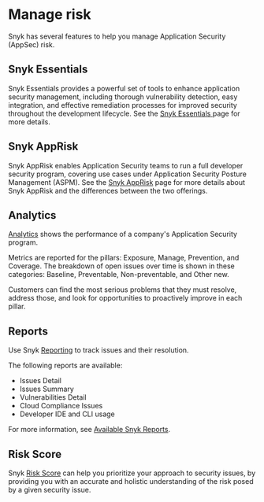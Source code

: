# Manage risk

Snyk has several features to help you manage Application Security (AppSec) risk.

## Snyk Essentials &#x20;

Snyk Essentials provides a powerful set of tools to enhance application security management, including thorough vulnerability detection, easy integration, and effective remediation processes for improved security throughout the development lifecycle. See the [Snyk Essentials ](../scan-with-snyk/snyk-essentials.md)page for more details.

## Snyk AppRisk

Snyk AppRisk enables Application Security teams to run a full developer security program, covering use cases under Application Security Posture Management (ASPM). See the [Snyk AppRisk](../scan-with-snyk/snyk-apprisk.md#capabilities-and-features) page for more details about Snyk AppRisk and the differences between the two offerings.

## Analytics

[Analytics](analytics/) shows the performance of a company's Application Security program.&#x20;

Metrics are reported for the pillars: Exposure, Manage, Prevention, and Coverage. The breakdown of open issues over time is shown in these categories: Baseline, Preventable, Non-preventable, and Other new.&#x20;

Customers can find the most serious problems that they must resolve, address those, and look for opportunities to proactively improve in each pillar.

## Reports

Use Snyk [Reporting](../manage-issues/reporting/) to track issues and their resolution.

The following reports are available:

* Issues Detail
* Issues Summary
* Vulnerabilities Detail
* Cloud Compliance Issues
* Developer IDE and CLI usage

For more information, see [Available Snyk Reports](../manage-issues/reporting/available-snyk-reports.md).

## Risk Score

Snyk [Risk Score](prioritize-issues-for-fixing/risk-score.md) can help you prioritize your approach to security issues, by providing you with an accurate and holistic understanding of the risk posed by a given security issue.
